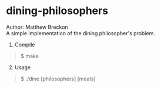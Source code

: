 # dining-philosophers

Author: Matthew Breckon  
A simple implementation of the dining philosopher's problem.

1. Compile
> $ make

2. Usage
> $ ./dine [philosophers] [meals]